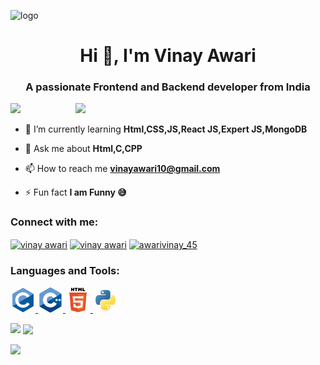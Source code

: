 ![logo](C:\Users\Lenovo\Downloads\html-css-collage-concept.jpg)
<h1 align="center">Hi 👋, I'm Vinay Awari</h1>
<h3 align="center">A passionate Frontend and Backend developer from India</h3>
<img align="right" width="400" src="https://encrypted-tbn0.gstatic.com/images?q=tbn:ANd9GcTeuB7nK-6jvlk8hWT6IW46gGEq_WqQtKI4tQ&s">

<p align="left"> <img src="https://komarev.com/ghpvc/?username=vinay1213143&label=Profile%20views&color=0e75b6&style=flat" /> </p>

- 🌱 I’m currently learning **Html,CSS,JS,React JS,Expert JS,MongoDB**

- 💬 Ask me about **Html,C,CPP**

- 📫 How to reach me **vinayawari10@gmail.com**

- ⚡ Fun fact **I am Funny 😅**

<h3 align="left">Connect with me:</h3>
<p align="left">
<a href="https://linkedin.com/in/vinay awari" target="blank"><img align="center" src="https://raw.githubusercontent.com/rahuldkjain/github-profile-readme-generator/master/src/images/icons/Social/linked-in-alt.svg" alt="vinay awari" height="30" width="40" /></a>
<a href="https://fb.com/vinay awari" target="blank"><img align="center" src="https://raw.githubusercontent.com/rahuldkjain/github-profile-readme-generator/master/src/images/icons/Social/facebook.svg" alt="vinay awari" height="30" width="40" /></a>
<a href="https://instagram.com/awarivinay_45" target="blank"><img align="center" src="https://raw.githubusercontent.com/rahuldkjain/github-profile-readme-generator/master/src/images/icons/Social/instagram.svg" alt="awarivinay_45" height="30" width="40" /></a>
</p>

<h3 align="left">Languages and Tools:</h3>
<p align="left"> <a href="https://www.cprogramming.com/" target="_blank" rel="noreferrer"> <img src="https://raw.githubusercontent.com/devicons/devicon/master/icons/c/c-original.svg" alt="c" width="40" height="40"/> </a> <a href="https://www.w3schools.com/cpp/" target="_blank" rel="noreferrer"> <img src="https://raw.githubusercontent.com/devicons/devicon/master/icons/cplusplus/cplusplus-original.svg" alt="cplusplus" width="40" height="40"/> </a> <a href="https://www.w3.org/html/" target="_blank" rel="noreferrer"> <img src="https://raw.githubusercontent.com/devicons/devicon/master/icons/html5/html5-original-wordmark.svg" alt="html5" width="40" height="40"/> </a> <a href="https://www.python.org" target="_blank" rel="noreferrer"> <img src="https://raw.githubusercontent.com/devicons/devicon/master/icons/python/python-original.svg" alt="python" width="40" height="40"/> </a> </p>

<p><img align="left" src="https://github-readme-stats.vercel.app/api/top-langs?username=vinay1213143&show_icons=true&locale=en&layout=compact"  /></p>

<p>&nbsp;<img align="center" src="https://github-readme-stats.vercel.app/api?username=vinay1213143&show_icons=true&locale=en"  /></p>

<p><img align="center" src="https://github-readme-streak-stats.herokuapp.com/?user=vinay1213143&"  /></p>


